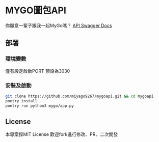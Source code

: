 # MYGO圖包API

你願意一輩子跟我一起MyGo嗎？
[API Swagger Docs](https://mygoapi.miyago9267.com)

## 部署

### 環境變數

僅有設定啟動PORT 預設為3030

### 安裝及啟動

```bash
git clone https://github.com/miyago9267/mygoapi.git && cd mygoapi
poetry install
poetry run python3 mygo/app.py
```

## License

本專案採MIT License
歡迎fork進行修改、PR、二次開發